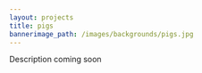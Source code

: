 ```yaml
---
layout: projects
title: pigs
bannerimage_path: /images/backgrounds/pigs.jpg
---
```

Description coming soon